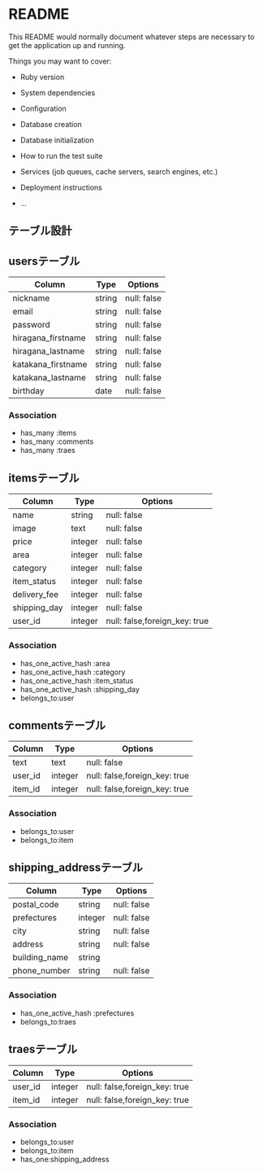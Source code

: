 # README

This README would normally document whatever steps are necessary to get the
application up and running.

Things you may want to cover:

* Ruby version

* System dependencies

* Configuration

* Database creation

* Database initialization

* How to run the test suite

* Services (job queues, cache servers, search engines, etc.)

* Deployment instructions

* ...

## テーブル設計

## usersテーブル
|Column|Type|Options|
|------|----|-------|
|nickname|string|null: false|
|email|string|null: false|
|password|string|null: false|
|hiragana_firstname|string|null: false|
|hiragana_lastname|string|null: false|
|katakana_firstname|string|null: false|
|katakana_lastname|string|null: false|
|birthday|date|null: false|

### Association
- has_many :items
- has_many :comments
- has_many :traes

## itemsテーブル
|Column|Type|Options|
|------|----|-------|
|name|string|null: false|
|image|text|null: false|
|price|integer|null: false|
|area|integer|null: false|
|category|integer|null: false|
|item_status|integer|null: false|
|delivery_fee|integer|null: false|
|shipping_day|integer|null: false|
|user_id|integer|null: false,foreign_key: true|


### Association
- has_one_active_hash :area
- has_one_active_hash :category
- has_one_active_hash :item_status
- has_one_active_hash :shipping_day
- belongs_to:user


## commentsテーブル
|Column|Type|Options|
|------|----|-------|
|text|text|null: false|
|user_id|integer|null: false,foreign_key: true|
|item_id|integer|null: false,foreign_key: true|


### Association
- belongs_to:user
- belongs_to:item


## shipping_addressテーブル
|Column|Type|Options|
|------|----|-------|
|postal_code|string|null: false|
|prefectures|integer|null: false|
|city|string|null: false|
|address|string|null: false|
|building_name|string||
|phone_number|string|null: false|

### Association
- has_one_active_hash :prefectures
- belongs_to:traes

## traesテーブル
|Column|Type|Options|
|------|----|-------|
|user_id|integer|null: false,foreign_key: true|
|item_id|integer|null: false,foreign_key: true|


### Association
- belongs_to:user
- belongs_to:item
- has_one:shipping_address
